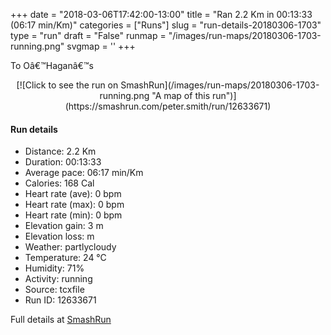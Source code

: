 +++
date = "2018-03-06T17:42:00-13:00"
title = "Ran 2.2 Km in 00:13:33 (06:17 min/Km)"
categories = ["Runs"]
slug = "run-details-20180306-1703"
type = "run"
draft = "False"
runmap = "/images/run-maps/20180306-1703-running.png"
svgmap = '<polyline points="54 100, 55 94, 56 93, 56 92, 55 92, 51 91, 49 91, 48 90, 47 90, 44 91, 44 90, 44 90, 43 87, 42 83, 42 81, 42 79, 41 77, 41 75, 40 73, 40 71, 39 66, 39 65, 42 59, 45 57, 48 54, 48 54, 48 51, 48 51, 51 48, 53 41, 56 37, 57 33, 59 30, 59 30, 57 30, 56 29, 51 27, 50 26, 50 25, 50 25, 52 23, 52 21, 53 18, 55 15, 54 14, 55 12, 56 9, 57 7, 58 4, 60 1, 60 0, 61 0">'
+++

To Oâ€™Haganâ€™s 

<!--more-->

<center>
[![Click to see the run on SmashRun](/images/run-maps/20180306-1703-running.png "A map of this run")](https://smashrun.com/peter.smith/run/12633671)
</center>

#### Run details

* Distance: 2.2 Km
* Duration: 00:13:33
* Average pace: 06:17 min/Km
* Calories: 168 Cal
* Heart rate (ave): 0 bpm
* Heart rate (max): 0 bpm
* Heart rate (min): 0 bpm
* Elevation gain: 3 m
* Elevation loss:  m
* Weather: partlycloudy
* Temperature: 24 &deg;C
* Humidity: 71%
* Activity: running
* Source: tcxfile
* Run ID: 12633671

Full details at [SmashRun](https://smashrun.com/peter.smith/run/12633671)